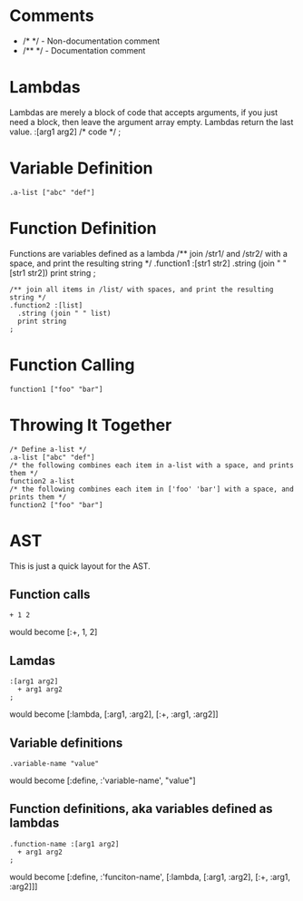 Comments
============
* /\* \*/   -  Non-documentation comment
* /** */  -  Documentation comment

Lambdas
========
Lambdas are merely a block of code that accepts arguments, if you just need a block, then leave the argument array empty.
Lambdas return the last value.
    :[arg1 arg2]
      /* code */
    ;


Variable Definition
=====================
    .a-list ["abc" "def"]


Function Definition
=======================
Functions are variables defined as a lambda
    /** join /str1/ and /str2/ with a space, and print the resulting string */
    .function1 :[str1 str2]
      .string (join " " [str1 str2])
      print string
    ;

    /** join all items in /list/ with spaces, and print the resulting string */
    .function2 :[list]
      .string (join " " list)
      print string
    ;

Function Calling
====================
    function1 ["foo" "bar"]


Throwing It Together
=====================
    /* Define a-list */
    .a-list ["abc" "def"]
    /* the following combines each item in a-list with a space, and prints them */
    function2 a-list
    /* the following combines each item in ['foo' 'bar'] with a space, and prints them */
    function2 ["foo" "bar"]

AST
===
This is just a quick layout for the AST.

## Function calls ##
    + 1 2
would become
    [:+, 1, 2]

## Lamdas ##
    :[arg1 arg2]
      + arg1 arg2
    ;
would become
    [:lambda, [:arg1, :arg2], [:+, :arg1, :arg2]]

## Variable definitions ##
    .variable-name "value"
would become
    [:define, :'variable-name', "value"]

## Function definitions, aka variables defined as lambdas ##
    .function-name :[arg1 arg2]
      + arg1 arg2
    ;
would become
    [:define, :'funciton-name',
      [:lambda, [:arg1, :arg2],
         [:+, :arg1, :arg2]]]

